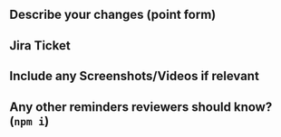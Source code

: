 ## Describe your changes (point form)

## Jira Ticket 

## Include any Screenshots/Videos if relevant 

## Any other reminders reviewers should know? (`npm i`)
